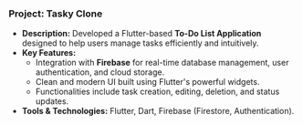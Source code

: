 ### Project: **Tasky Clone**
- **Description:** Developed a Flutter-based **To-Do List Application** designed to help users manage tasks efficiently and intuitively.
- **Key Features:**
  - Integration with **Firebase** for real-time database management, user authentication, and cloud storage.
  - Clean and modern UI built using Flutter's powerful widgets.
  - Functionalities include task creation, editing, deletion, and status updates.
- **Tools & Technologies:** Flutter, Dart, Firebase (Firestore, Authentication).
